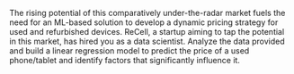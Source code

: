 The rising potential of this comparatively under-the-radar market fuels the need for an ML-based solution to develop a dynamic pricing strategy for used and refurbished devices. ReCell, a startup aiming to tap the potential in this market, has hired you as a data scientist. Analyze the data provided and build a linear regression model to predict the price of a used phone/tablet and identify factors that significantly influence it.
